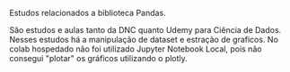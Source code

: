 Estudos relacionados a biblioteca Pandas.

São estudos e aulas tanto da DNC quanto Udemy para Ciência de Dados.
Nesses estudos há a manipulação de dataset e estração de graficos.
No colab hospedado não foi utilizado Jupyter Notebook Local, pois não consegui "plotar" os gráficos utilizando o plotly.

